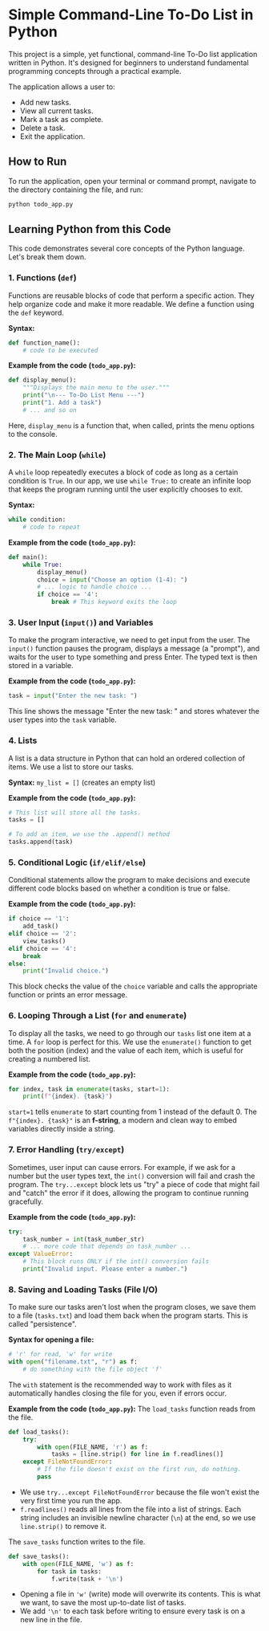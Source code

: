 # Simple Command-Line To-Do List in Python

This project is a simple, yet functional, command-line To-Do list application written in Python. It's designed for beginners to understand fundamental programming concepts through a practical example.

The application allows a user to:
- Add new tasks.
- View all current tasks.
- Mark a task as complete.
- Delete a task.
- Exit the application.

## How to Run

To run the application, open your terminal or command prompt, navigate to the directory containing the file, and run:

```bash
python todo_app.py
```

## Learning Python from this Code

This code demonstrates several core concepts of the Python language. Let's break them down.

### 1. Functions (`def`)

Functions are reusable blocks of code that perform a specific action. They help organize code and make it more readable. We define a function using the `def` keyword.

**Syntax:**
```python
def function_name():
    # code to be executed
```

**Example from the code (`todo_app.py`):**
```python
def display_menu():
    """Displays the main menu to the user."""
    print("\n--- To-Do List Menu ---")
    print("1. Add a task")
    # ... and so on
```
Here, `display_menu` is a function that, when called, prints the menu options to the console.

### 2. The Main Loop (`while`)

A `while` loop repeatedly executes a block of code as long as a certain condition is `True`. In our app, we use `while True:` to create an infinite loop that keeps the program running until the user explicitly chooses to exit.

**Syntax:**
```python
while condition:
    # code to repeat
```

**Example from the code (`todo_app.py`):**
```python
def main():
    while True:
        display_menu()
        choice = input("Choose an option (1-4): ")
        # ... logic to handle choice ...
        if choice == '4':
            break # This keyword exits the loop
```

### 3. User Input (`input()`) and Variables

To make the program interactive, we need to get input from the user. The `input()` function pauses the program, displays a message (a "prompt"), and waits for the user to type something and press Enter. The typed text is then stored in a variable.

**Example from the code (`todo_app.py`):**
```python
task = input("Enter the new task: ")
```
This line shows the message "Enter the new task: " and stores whatever the user types into the `task` variable.

### 4. Lists

A list is a data structure in Python that can hold an ordered collection of items. We use a list to store our tasks.

**Syntax:**
`my_list = []` (creates an empty list)

**Example from the code (`todo_app.py`):**
```python
# This list will store all the tasks.
tasks = []

# To add an item, we use the .append() method
tasks.append(task)
```

### 5. Conditional Logic (`if/elif/else`)

Conditional statements allow the program to make decisions and execute different code blocks based on whether a condition is true or false.

**Example from the code (`todo_app.py`):**
```python
if choice == '1':
    add_task()
elif choice == '2':
    view_tasks()
elif choice == '4':
    break
else:
    print("Invalid choice.")
```
This block checks the value of the `choice` variable and calls the appropriate function or prints an error message.

### 6. Looping Through a List (`for` and `enumerate`)

To display all the tasks, we need to go through our `tasks` list one item at a time. A `for` loop is perfect for this. We use the `enumerate()` function to get both the position (index) and the value of each item, which is useful for creating a numbered list.

**Example from the code (`todo_app.py`):**
```python
for index, task in enumerate(tasks, start=1):
    print(f"{index}. {task}")
```
`start=1` tells `enumerate` to start counting from 1 instead of the default 0. The `f"{index}. {task}"` is an **f-string**, a modern and clean way to embed variables directly inside a string.

### 7. Error Handling (`try/except`)

Sometimes, user input can cause errors. For example, if we ask for a number but the user types text, the `int()` conversion will fail and crash the program. The `try...except` block lets us "try" a piece of code that might fail and "catch" the error if it does, allowing the program to continue running gracefully.

**Example from the code (`todo_app.py`):**
```python
try:
    task_number = int(task_number_str)
    # ... more code that depends on task_number ...
except ValueError:
    # This block runs ONLY if the int() conversion fails
    print("Invalid input. Please enter a number.")
```
### 8. Saving and Loading Tasks (File I/O)

To make sure our tasks aren't lost when the program closes, we save them to a file (`tasks.txt`) and load them back when the program starts. This is called "persistence".

**Syntax for opening a file:**
```python
# 'r' for read, 'w' for write
with open("filename.txt", "r") as f:
    # do something with the file object 'f'
```
The `with` statement is the recommended way to work with files as it automatically handles closing the file for you, even if errors occur.

**Example from the code (`todo_app.py`):**
The `load_tasks` function reads from the file.
```python
def load_tasks():
    try:
        with open(FILE_NAME, 'r') as f:
            tasks = [line.strip() for line in f.readlines()]
    except FileNotFoundError:
        # If the file doesn't exist on the first run, do nothing.
        pass
```
- We use `try...except FileNotFoundError` because the file won't exist the very first time you run the app.
- `f.readlines()` reads all lines from the file into a list of strings. Each string includes an invisible newline character (`\n`) at the end, so we use `line.strip()` to remove it.

The `save_tasks` function writes to the file.
```python
def save_tasks():
    with open(FILE_NAME, 'w') as f:
        for task in tasks:
            f.write(task + '\n')
```
- Opening a file in `'w'` (write) mode will overwrite its contents. This is what we want, to save the most up-to-date list of tasks.
- We add `'\n'` to each task before writing to ensure every task is on a new line in the file.
```
